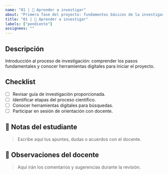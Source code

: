 ```yaml
---
name: "01 | 🔎 Aprender a investigar"
about: "Primera fase del proyecto: fundamentos básicos de la investigación"
title: "01 | 🔎 Aprender a investigar"
labels: ["pendiente"]
assignees: ""
---
```


## Descripción
Introducción al proceso de investigación: comprender los pasos fundamentales y conocer herramientas digitales para iniciar el proyecto.

## Checklist
- [ ] Revisar guía de investigación proporcionada.
- [ ] Identificar etapas del proceso científico.
- [ ] Conocer herramientas digitales para búsquedas.
- [ ] Participar en sesión de orientación con docente.

## 📝 Notas del estudiante
> Escribe aquí tus apuntes, dudas o acuerdos con el docente.

## 💬 Observaciones del docente
> Aquí irán los comentarios y sugerencias durante la revisión.

